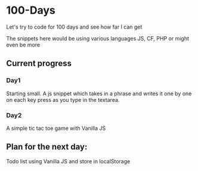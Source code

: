 # 100-Days
Let's try to code for 100 days and see how far I can get

The snippets here would be using various languages JS, CF, PHP or might even be more 

## Current progress
### Day1
Starting small. A js snippet which takes in a phrase and writes it one by one on each key press as you type in the textarea. 
### Day2
A simple tic tac toe game with Vanilla JS 

## Plan for the next day: 
Todo list using Vanilla JS and store in localStorage
